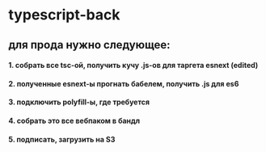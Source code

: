# typescript-back
## для прода нужно следующее:
####  1. собрать все tsc-ой, получить кучу .js-ов для таргета esnext (edited)
####  2. полученные esnext-ы прогнать бабелем, получить .js для es6
####  3. подключить polyfill-ы, где требуется
####  4. собрать это все вебпаком в бандл
####  5. подписать, загрузить на S3